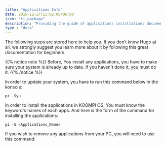```yaml
---
title: "Applications Info"
date: 2018-12-27T11:02:05+06:00
icon: "ti-package"
description: "Providing the guide of applications installation; documents, images, and videos."
type : "docs"
---
```

 The following steps are stored here to help you. If you don’t know Hugo at all, we strongly suggest you learn more about it by following this great documentation for beginners.

{{% notice note %}}
 Before, You install any applications, you have to make sure your system is already up to date. If you haven't done it, you must do it.
{{% /notice %}}

In order to update your system, you have to run this command below in the konsole:
```
pi -Syu
```

In order to install the applications in KOOMPI OS, You must know the keyword's names of each apps. And here is the form of the command for installing the applications:
```
pi -S <Applications_Name>
```
If you wish to remove any applications from your PC, you will need to use this command:
```

```